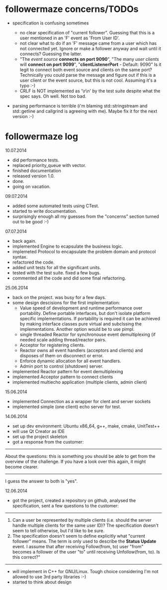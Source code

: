 followermaze concerns/TODOs
===============================================================================
- specification is confusing sometimes
  - no clear specification of "current follower". Guessing that this is a user
    mentioned in an 'F' event as 'From User ID'.
  - not clear what to do if an 'F' message came from a user which has not
    connected yet. Ignore or make a follower anyway and wait until it connects?
    Guessing the latter.
  - "The *event source* **connects on port 9090**", "The many *user clients* 
    will **connect on port 9099**", "**clientListenerPort** - Default: 9090"
    Is it legit to connect both event source and clients on the same port?
    Technically you could parse the message and figure out if this is a user 
    client or the event source, but this is not cool. Assuming it's a typo :-)
  - CRLF is NOT implemented as '\r\n' by the test suite despite what the spec
    says. Oh well. Not too bad.

- parsing performance is terrible (i'm blaming std::stringstream and 
  std::getline and callgrind is agreeing with me). Maybe fix it for the 
  next version :-)

followermaze log
===============================================================================

10.07.2014
- did performance tests.
- replaced priority_queue with vector.
- finished documentation
- released version 1.0.
- done.
- going on vacation.

09.07.2014
- added some automated tests using CTest.
- started to write documentation.
- surprisingly enough all my guesses from the "concerns" section turned out to
  be good :-)

07.07.2014
- back again.
- implemented Engine to ecapsulate the business logic.
- implemeted Protocol to encapsulate the problem domain and protocol syntax.
- refactored the code.
- added unit tests for all the significant units.
- tested with the test suite. fixed a few bugs.
- commented all the code and did some final refactoring.

25.06.2014
- back on the project. was busy for a few days.
- some design descisions for the first implementation:
  - Value speed of development and runtime performance over portability.
    Define portable interfaces, but don't isolate platform specific 
    implementations. If portability is required it can be achieved by making
    interface classes pure virtual and subclssing the implementations. Another 
    option would be to use pimpl.
  - single threaded Reactor for synchronouse event demultiplexing (if needed 
    scale adding thread/reactor pairs. 
  - Acceptor for registering clients.
  - Reactor owns all event handlers (acceptors and clients) and disposes of 
    them on disconnect or error.
  - Enforce dynamic allocation for all event handlers.
  - Admin port to control (shutdown) server.
- implemented Reactor pattern for event demultiplexing
- implemented Acceptor pattern to connect clients
- implemented multiecho application (multiple clients, admin client)

15.06.2014
- implemented Connection as a wrapper for clent and server sockets
- implemented simple (one client) echo server for test.

14.06.2014
- set up dev environment: Ubuntu x86_64, g++, make, cmake, UnitTest++
- will use Qt Creator as IDE
- set up the project skeleton
- got a response from the customer:
*******************************************************************************
About the questions: this is something you should be able to get from the
overview of the challenge. If you have a look over this again, it might
become clearer.
*******************************************************************************
  I guess the answer to both is "yes".

12.06.2014
- got the project, created a repository on github, analysed the specification,
  sent a few questions to the customer:
*******************************************************************************
1. Can a user be represented by multiple clients (i.e. should the server handle
 multiple clients for the same user ID)? The specification doesn't seem to tell
 otherwise, but I'd like to be sure.
2. The specification doesn't seem to define explicitly what "current follower"
 means. The term is only used to describe the **Status Update** event. I assume
 that after receiving Follow(from, to) user "from" becomes a follower of the
 user "to" until receiving Unfollow(from, to). Is this correct?"
*******************************************************************************
- will implement in C++ for GNU/Linux. Tough choice considering I'm not allowed
  to use 3rd party libraries :-)
- started to think about design

